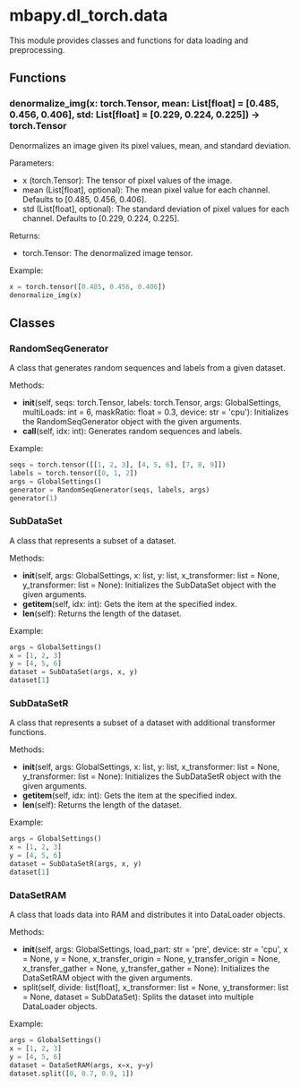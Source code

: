 # mbapy.dl_torch.data

This module provides classes and functions for data loading and preprocessing.  

## Functions

### denormalize_img(x: torch.Tensor, mean: List[float] = [0.485, 0.456, 0.406], std: List[float] = [0.229, 0.224, 0.225]) -> torch.Tensor

Denormalizes an image given its pixel values, mean, and standard deviation.  

Parameters:  
- x (torch.Tensor): The tensor of pixel values of the image.  
- mean (List[float], optional): The mean pixel value for each channel. Defaults to [0.485, 0.456, 0.406].  
- std (List[float], optional): The standard deviation of pixel values for each channel. Defaults to [0.229, 0.224, 0.225].  

Returns:  
- torch.Tensor: The denormalized image tensor.  

Example:  
```python
x = torch.tensor([0.485, 0.456, 0.406])
denormalize_img(x)
```

## Classes

### RandomSeqGenerator

A class that generates random sequences and labels from a given dataset.  

Methods:  
- __init__(self, seqs: torch.Tensor, labels: torch.Tensor, args: GlobalSettings, multiLoads: int = 6, maskRatio: float = 0.3, device: str = 'cpu'): Initializes the RandomSeqGenerator object with the given arguments.  
- __call__(self, idx: int): Generates random sequences and labels.  

Example:  
```python
seqs = torch.tensor([[1, 2, 3], [4, 5, 6], [7, 8, 9]])
labels = torch.tensor([0, 1, 2])
args = GlobalSettings()
generator = RandomSeqGenerator(seqs, labels, args)
generator(1)
```

### SubDataSet

A class that represents a subset of a dataset.  

Methods:  
- __init__(self, args: GlobalSettings, x: list, y: list, x_transformer: list = None, y_transformer: list = None): Initializes the SubDataSet object with the given arguments.  
- __getitem__(self, idx: int): Gets the item at the specified index.  
- __len__(self): Returns the length of the dataset.  

Example:  
```python
args = GlobalSettings()
x = [1, 2, 3]
y = [4, 5, 6]
dataset = SubDataSet(args, x, y)
dataset[1]
```

### SubDataSetR

A class that represents a subset of a dataset with additional transformer functions.  

Methods:  
- __init__(self, args: GlobalSettings, x: list, y: list, x_transformer: list = None, y_transformer: list = None): Initializes the SubDataSetR object with the given arguments.  
- __getitem__(self, idx: int): Gets the item at the specified index.  
- __len__(self): Returns the length of the dataset.  

Example:  
```python
args = GlobalSettings()
x = [1, 2, 3]
y = [4, 5, 6]
dataset = SubDataSetR(args, x, y)
dataset[1]
```

### DataSetRAM

A class that loads data into RAM and distributes it into DataLoader objects.  

Methods:  
- __init__(self, args: GlobalSettings, load_part: str = 'pre', device: str = 'cpu', x = None, y = None, x_transfer_origin = None, y_transfer_origin = None, x_transfer_gather = None, y_transfer_gather = None): Initializes the DataSetRAM object with the given arguments.  
- split(self, divide: list[float], x_transformer: list = None, y_transformer: list = None, dataset = SubDataSet): Splits the dataset into multiple DataLoader objects.  

Example:  
```python
args = GlobalSettings()
x = [1, 2, 3]
y = [4, 5, 6]
dataset = DataSetRAM(args, x=x, y=y)
dataset.split([0, 0.7, 0.9, 1])
```
